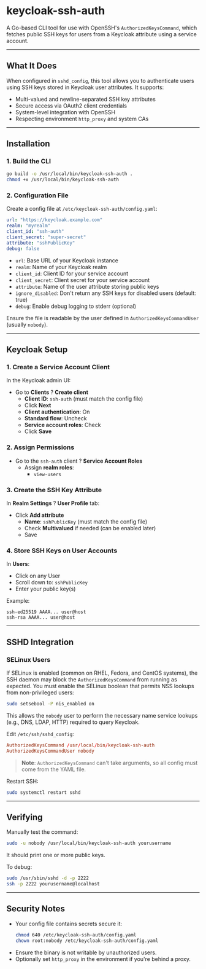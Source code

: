 # keycloak-ssh-auth

A Go-based CLI tool for use with OpenSSH's `AuthorizedKeysCommand`, which fetches public SSH keys for users from a Keycloak attribute using a service account.

---

## What It Does

When configured in `sshd_config`, this tool allows you to authenticate users using SSH keys stored in Keycloak user attributes. It supports:

- Multi-valued and newline-separated SSH key attributes
- Secure access via OAuth2 client credentials
- System-level integration with OpenSSH
- Respecting environment `http_proxy` and system CAs

---

## Installation

### 1. Build the CLI

```bash
go build -o /usr/local/bin/keycloak-ssh-auth .
chmod +x /usr/local/bin/keycloak-ssh-auth
```

### 2. Configuration File

Create a config file at `/etc/keycloak-ssh-auth/config.yaml`:

```yaml
url: "https://keycloak.example.com"
realm: "myrealm"
client_id: "ssh-auth"
client_secret: "super-secret"
attribute: "sshPublicKey"
debug: false
```

- `url`: Base URL of your Keycloak instance
- `realm`: Name of your Keycloak realm
- `client_id`: Client ID for your service account
- `client_secret`: Client secret for your service account
- `attribute`: Name of the user attribute storing public keys
- `ignore_disabled`: Don't return any SSH keys for disabled users (default: true)
- `debug`: Enable debug logging to stderr (optional)

Ensure the file is readable by the user defined in `AuthorizedKeysCommandUser` (usually `nobody`).

---

## Keycloak Setup

### 1. Create a Service Account Client

In the Keycloak admin UI:

- Go to **Clients** ? **Create client**
  - **Client ID**: `ssh-auth` (must match the config file)
  - Click **Next**
  - **Client authentication**: On
  - **Standard flow**: Uncheck
  - **Service account roles**: Check
  - Click **Save**

### 2. Assign Permissions

- Go to the `ssh-auth` client ? **Service Account Roles**
  - Assign **realm roles**:
    - `view-users`

### 3. Create the SSH Key Attribute

In **Realm Settings** ? **User Profile** tab:

- Click **Add attribute**
  - **Name**: `sshPublicKey` (must match the config file)
  - Check **Multivalued** if needed (can be enabled later)
  - Save

### 4. Store SSH Keys on User Accounts

In **Users**:

- Click on any User
- Scroll down to: `sshPublicKey`
- Enter your public key(s)

Example:
```text
ssh-ed25519 AAAA... user@host
ssh-rsa AAAA... user@host
```

---

## SSHD Integration

### SELinux Users

If SELinux is enabled (common on RHEL, Fedora, and CentOS systems), the SSH daemon may block the `AuthorizedKeysCommand` from running as expected. You must enable the SELinux boolean that permits NSS lookups from non-privileged users:

```bash
sudo setsebool -P nis_enabled on
```

This allows the `nobody` user to perform the necessary name service lookups (e.g., DNS, LDAP, HTTP) required to query Keycloak.


Edit `/etc/ssh/sshd_config`:

```conf
AuthorizedKeysCommand /usr/local/bin/keycloak-ssh-auth
AuthorizedKeysCommandUser nobody
```

> **Note**: `AuthorizedKeysCommand` can't take arguments, so all config must come from the YAML file.

Restart SSH:

```bash
sudo systemctl restart sshd
```

---

## Verifying

Manually test the command:

```bash
sudo -u nobody /usr/local/bin/keycloak-ssh-auth yourusername
```

It should print one or more public keys.

To debug:

```bash
sudo /usr/sbin/sshd -d -p 2222
ssh -p 2222 yourusername@localhost
```

---

## Security Notes

- Your config file contains secrets secure it:
  ```bash
  chmod 640 /etc/keycloak-ssh-auth/config.yaml
  chown root:nobody /etc/keycloak-ssh-auth/config.yaml
  ```
- Ensure the binary is not writable by unauthorized users.
- Optionally set `http_proxy` in the environment if you're behind a proxy.

